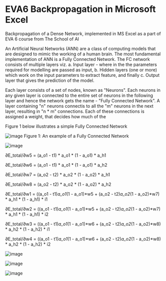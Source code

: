# EVA6 Backpropagation in Microsoft Excel
Backpropagation of a Dense Network, implemented in MS Excel as a part of EVA 6 course from The School of AI

An Artificial Neural Networks (ANN) are a class of computing models that are designed to mimic the working of a human brain. The most fundamental implementation of ANN is a Fully Connected Network. The FC network consists of multiple layers viz. a. Input layer - where in the the parameters required for modelling are passed as input, b. Hidden layers (one or more) which work on the input parameters to extract feature, and finally c. Output layer that gives the prediction of the model.

Each layer consists of a set of nodes, known as "Neurons". Each neurons in any given layer is connected to the entire set of neurons in the following layer and hence the network gets the name - "Fully Connected Network". A layer containing "n" neurons connectis to all the "m" neurons in the next layer, resulting in "n * m" connections. Each of these connections is assigned a weight, that decides how much of the 

Figure 1 below illustrates a simple Fully Connected Network

![image](https://user-images.githubusercontent.com/71654199/119672619-5fe25500-be58-11eb-82da-f705dd3f9eab.png)
                            Figure 1: An example of a Fully Connected Network

![image](https://user-images.githubusercontent.com/71654199/119672750-78526f80-be58-11eb-872d-83079269d1aa.png)

∂E_total/∂w5 = (a_o1 - t1) * a_o1 * (1 - a_o1) * a_h1

∂E_total/∂w6 = (a_o1 - t1) * a_o1 * (1 - a_o1) * a_h2

∂E_total/∂w7 = (a_o2 - t2) * a_o2 * (1 - a_o2) * a_h1

∂E_total/∂w8 = (a_o2 - t2) * a_o2 * (1 - a_o2) * a_h2

∂E_total/∂w1 = ((a_o1 - t1)*a_o1*(1 - a_o1)*w5 + (a_o2 - t2)*a_o2*(1 - a_o2)*w7) * a_h1 * (1 - a_h1) * i1

∂E_total/∂w2 = ((a_o1 - t1)*a_o1*(1 - a_o1)*w5 + (a_o2 - t2)*a_o2*(1 - a_o2)*w7) * a_h1 * (1 - a_h1) * i2

∂E_total/∂w3 = ((a_o1 - t1)*a_o1*(1 - a_o1)*w6 + (a_o2 - t2)*a_o2*(1 - a_o2)*w8) * a_h2 * (1 - a_h2) * i1

∂E_total/∂w4 = ((a_o1 - t1)*a_o1*(1 - a_o1)*w6 + (a_o2 - t2)*a_o2*(1 - a_o2)*w8) * a_h2 * (1 - a_h2) * i2

![image](https://user-images.githubusercontent.com/71654199/119672818-86a08b80-be58-11eb-91f3-7200fe9d0f2b.png)

![image](https://user-images.githubusercontent.com/71654199/119672983-a59f1d80-be58-11eb-939a-58219cd3fbea.png)

![image](https://user-images.githubusercontent.com/71654199/119671879-c31fb780-be57-11eb-9c09-4479afd09594.png)

